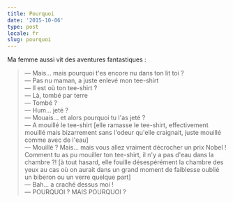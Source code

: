 ```yaml
---
title: Pourquoi
date: '2015-10-06'
type: post
locale: fr
slug: pourquoi
---
```


Ma femme aussi vit des aventures fantastiques :

> — Mais… mais pourquoi t'es encore nu dans ton lit toi ?  
> — Pas nu maman, a juste enlevé mon tee-shirt  
> — Il est où ton tee-shirt ?  
> — Là, tombé par terre  
> — Tombé ?  
> — Hum... jeté ?  
> — Mouais… et alors pourquoi tu l'as jeté ?  
> — A mouillé le tee-shirt [elle ramasse le tee-shirt, effectivement mouillé mais bizarrement sans l'odeur qu'elle craignait, juste mouillé comme avec de l'eau]  
> — Mouillé ? Mais… mais vous allez vraiment décrocher un prix Nobel ! Comment tu as pu mouiller ton tee-shirt, il n'y a pas d'eau dans la chambre ?! [à tout hasard, elle fouille désespérément la chambre des yeux au cas où on aurait dans un grand moment de faiblesse oublié un biberon ou un verre quelque part]  
> — Bah... a craché dessus moi !  
> — POURQUOI ? MAIS POURQUOI ?
